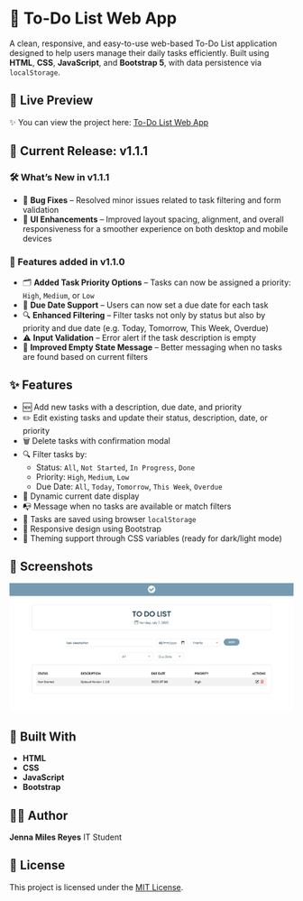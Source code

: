 # 📝 To-Do List Web App

A clean, responsive, and easy-to-use web-based To-Do List application designed to help users manage their daily tasks efficiently. Built using **HTML**, **CSS**, **JavaScript**, and **Bootstrap 5**, with data persistence via `localStorage`.

## 🔗 Live Preview

✨ You can view the project here: [To-Do List Web App](https://binibiningjenna.github.io/to-do-list/)

## 🔖 Current Release: v1.1.1

### 🛠️ What’s New in v1.1.1
- 🐛 **Bug Fixes** – Resolved minor issues related to task filtering and form validation
- 🎨 **UI Enhancements** – Improved layout spacing, alignment, and overall responsiveness for a smoother experience on both desktop and mobile devices

### 🔄 Features added in v1.1.0
- 🗂️ **Added Task Priority Options** – Tasks can now be assigned a priority: `High`, `Medium`, or `Low`
- 📅 **Due Date Support** – Users can now set a due date for each task
- 🔍 **Enhanced Filtering** – Filter tasks not only by status but also by priority and due date (e.g. Today, Tomorrow, This Week, Overdue)
- ⚠️ **Input Validation** – Error alert if the task description is empty
- 📨 **Improved Empty State Message** – Better messaging when no tasks are found based on current filters

## ✨ Features

- 🆕 Add new tasks with a description, due date, and priority
- ✏️ Edit existing tasks and update their status, description, date, or priority
- 🗑️ Delete tasks with confirmation modal
- 🔍 Filter tasks by:
  - Status: `All`, `Not Started`, `In Progress`, `Done`
  - Priority: `High`, `Medium`, `Low`
  - Due Date: `All`, `Today`, `Tomorrow`, `This Week`, `Overdue`
- 📅 Dynamic current date display
- 📭 Message when no tasks are available or match filters
- 💾 Tasks are saved using browser `localStorage`
- 📱 Responsive design using Bootstrap
- 🎨 Theming support through CSS variables (ready for dark/light mode)

## 📸 Screenshots

<img src="assets/img/preview.png" alt="preview" width="600" />

## 🔧 Built With
- **HTML** 
- **CSS** 
- **JavaScript** 
- **Bootstrap** 

## 🧑‍💻 Author
**Jenna Miles Reyes**
IT Student

## 📝 License

This project is licensed under the [MIT License](LICENSE).  
